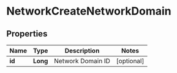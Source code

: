 

# NetworkCreateNetworkDomain

## Properties

Name | Type | Description | Notes
------------ | ------------- | ------------- | -------------
**id** | **Long** | Network Domain ID |  [optional]



